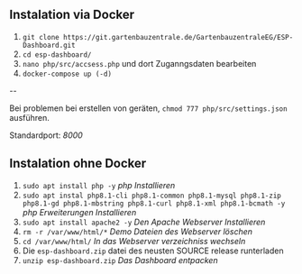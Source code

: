 ## Instalation via Docker

1. `git clone https://git.gartenbauzentrale.de/GartenbauzentraleEG/ESP-Dashboard.git`
2. `cd esp-dashboard/`
3. `nano php/src/accsess.php` und dort Zuganngsdaten bearbeiten
4. `docker-compose up (-d)`

--

Bei problemen bei erstellen von geräten, `chmod 777 php/src/settings.json` ausführen.

Standardport: *8000*


## Instalation ohne Docker

1. `sudo apt install php -y` *php Installieren*
2. `sudo apt instal php8.1-cli php8.1-common php8.1-mysql php8.1-zip php8.1-gd php8.1-mbstring php8.1-curl php8.1-xml php8.1-bcmath -y` *php Erweiterungen Installieren*
3. `sudo apt install apache2 -y` *Den Apache Webserver Installieren*
4. `rm -r /var/www/html/*` *Demo Dateien des Webserver löschen*
5. `cd /var/www/html/` *In das Webserver verzeichniss wechseln*
6. Die `esp-dashboard.zip` datei des neusten SOURCE release runterladen
7. `unzip esp-dashboard.zip` *Das Dashboard entpacken*